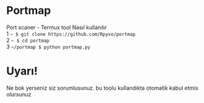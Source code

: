 # Portmap
Port scaner - Termux tool
Nasıl kullanılır
<br>
1 ```~ $ git clone https://github.com/Rpyvo/portmap```
<br>
2 ```~ $ cd portmap```
<br>
3 ```~/portmap $ python portmap.py```
# Uyarı!
Ne bok yerseniz siz sorumlusunuz. bu toolu kullandıkta otomatik kabul etmis olursunuz



